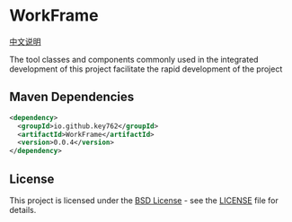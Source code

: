 # WorkFrame

[中文说明](README.md)

The tool classes and components commonly used in the integrated development of this project facilitate the rapid development of the project

## Maven Dependencies

```xml
<dependency>
  <groupId>io.github.key762</groupId>
  <artifactId>WorkFrame</artifactId>
  <version>0.0.4</version>
</dependency>
```

## License

This project is licensed under the [BSD License](https://opensource.org/licenses/bsd-license.php) - see the [LICENSE](https://github.com/key762/WorkFrame/blob/main/LICENSE) file for details.